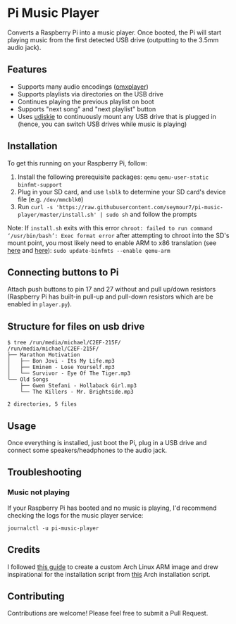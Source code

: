 # Pi Music Player

Converts a Raspberry Pi into a music player. Once booted, the Pi will start playing music from the first detected USB drive (outputting to the 3.5mm audio jack).

## Features
* Supports many audio encodings ([omxplayer](https://elinux.org/Omxplayer))
* Supports playlists via directories on the USB drive
* Continues playing the previous playlist on boot
* Supports "next song" and "next playlist" button
* Uses [udiskie](https://github.com/coldfix/udiskie) to continuously mount any USB drive that is plugged in (hence, you can switch USB drives while music is playing)

## Installation

To get this running on your Raspberry Pi, follow:
1. Install the following prerequisite packages:
   `qemu`
   `qemu-user-static`
   `binfmt-support`
2. Plug in your SD card, and use `lsblk` to determine your SD card's device file (e.g. `/dev/mmcblk0`)
3. Run `curl -s 'https://raw.githubusercontent.com/seymour7/pi-music-player/master/install.sh' | sudo sh` and follow the prompts

Note: If `install.sh` exits with this error `chroot: failed to run command ‘/usr/bin/bash’: Exec format error` after attempting to chroot into the SD's mount point, you most likely need to enable ARM to x86 translation (see [here](https://github.com/RoEdAl/linux-raspberrypi-wsp/wiki/Building-ArchLinux-ARM-packages-ona-a-PC-using-QEMU-Chroot) and [here](https://wiki.archlinux.org/index.php/change_root#Using_chroot)):
`sudo update-binfmts --enable qemu-arm`

## Connecting buttons to Pi

Attach push buttons to pin 17 and 27 without and pull up/down resistors (Raspberry Pi has built-in pull-up and pull-down resistors which are be enabled in `player.py`).

## Structure for files on usb drive
```
$ tree /run/media/michael/C2EF-215F/
/run/media/michael/C2EF-215F/
├── Marathon Motivation
│   ├── Bon Jovi - Its My Life.mp3
│   ├── Eminem - Lose Yourself.mp3
│   └── Survivor - Eye Of The Tiger.mp3
└── Old Songs
    ├── Gwen Stefani - Hollaback Girl.mp3
    └── The Killers - Mr. Brightside.mp3

2 directories, 5 files
```

## Usage

Once everything is installed, just boot the Pi, plug in a USB drive and connect some speakers/headphones to the audio jack.

## Troubleshooting

### Music not playing

If your Raspberry Pi has booted and no music is playing, I'd recommend checking the logs for the music player service:

```
journalctl -u pi-music-player
```

## Credits

I followed [this guide](https://disconnected.systems/blog/raspberry-pi-archlinuxarm-setup/) to create a custom Arch Linux ARM image and drew inspirational for the installation script from [this](https://github.com/tom5760/arch-install) Arch installation script.

## Contributing

Contributions are welcome! Please feel free to submit a Pull Request.
